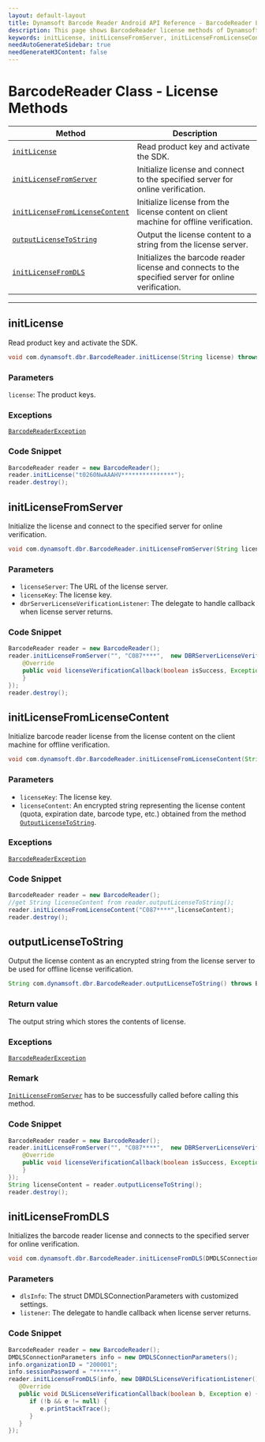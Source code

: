 ```yaml
---
layout: default-layout
title: Dynamsoft Barcode Reader Android API Reference - BarcodeReader License Methods
description: This page shows BarcodeReader license methods of Dynamsoft Barcode Reader for Android SDK.
keywords: initLicense, initLicenseFromServer, initLicenseFromLicenseContent, outputLicenseToString, license methods, BarcodeReader, api reference, android
needAutoGenerateSidebar: true
needGenerateH3Content: false
---
```



# BarcodeReader Class - License Methods

  | Method               | Description |
  |----------------------|-------------|
  | [`initLicense`](#initlicense) | Read product key and activate the SDK. |
  | [`initLicenseFromServer`](#initlicensefromserver) | Initialize license and connect to the specified server for online verification. |
  | [`initLicenseFromLicenseContent`](#initlicensefromlicensecontent) | Initialize license from the license content on client machine for offline verification. |
  | [`outputLicenseToString`](#outputlicensetostring) | Output the license content to a string from the license server. |
  | [`initLicenseFromDLS`](#initlicensefromdls) | Initializes the barcode reader license and connects to the specified server for online verification. |

  ---

## initLicense

Read product key and activate the SDK.

```java
void com.dynamsoft.dbr.BarcodeReader.initLicense(String license) throws BarcodeReaderException
```

### Parameters

`license`: The product keys.

### Exceptions

[`BarcodeReaderException`](auxiliary-BarcodeReaderException.md)

### Code Snippet

```java
BarcodeReader reader = new BarcodeReader();
reader.initLicense("t0260NwAAAHV***************");
reader.destroy();
```

## initLicenseFromServer

Initialize the license and connect to the specified server for online verification.

```java
void com.dynamsoft.dbr.BarcodeReader.initLicenseFromServer(String licenseServer, String licenseKey, DBRServerLicenseVerificationListener dbrServerLicenseVerificationListener)
```

### Parameters

- `licenseServer`: The URL of the license server.  
- `licenseKey`: The license key.
- `dbrServerLicenseVerificationListener`: The delegate to handle callback when license server returns.

### Code Snippet

```java
BarcodeReader reader = new BarcodeReader();
reader.initLicenseFromServer("", "C087****",  new DBRServerLicenseVerificationListener() {
    @Override
    public void licenseVerificationCallback(boolean isSuccess, Exception error) {
    }
});
reader.destroy();
```

## initLicenseFromLicenseContent

Initialize barcode reader license from the license content on the client machine for offline verification.

```java
void com.dynamsoft.dbr.BarcodeReader.initLicenseFromLicenseContent(String licenseKey, String licenseContent) throws BarcodeReaderException
```

### Parameters

- `licenseKey`: The license key.  
- `licenseContent`: An encrypted string representing the license content (quota, expiration date, barcode type, etc.) obtained from the method [`OutputLicenseToString`](#outputlicensetostring).

### Exceptions

[`BarcodeReaderException`](auxiliary-BarcodeReaderException.md)

### Code Snippet

```java
BarcodeReader reader = new BarcodeReader();
//get String licenseContent from reader.outputLicenseToString();
reader.initLicenseFromLicenseContent("C087****",licenseContent);
reader.destroy();
```

## outputLicenseToString

Output the license content as an encrypted string from the license server to be used for offline license verification.

```java
String com.dynamsoft.dbr.BarcodeReader.outputLicenseToString() throws BarcodeReaderException
```

### Return value

The output string which stores the contents of license.

### Exceptions

[`BarcodeReaderException`](auxiliary-BarcodeReaderException.md)

### Remark

[`InitLicenseFromServer`](#initlicensefromserver) has to be successfully called before calling this method.

### Code Snippet

```java
BarcodeReader reader = new BarcodeReader();
reader.initLicenseFromServer("", "C087****",  new DBRServerLicenseVerificationListener() {
    @Override
    public void licenseVerificationCallback(boolean isSuccess, Exception error) {
    }
});
String licenseContent = reader.outputLicenseToString();
reader.destroy();
```

## initLicenseFromDLS

Initializes the barcode reader license and connects to the specified server for online verification.

```java
void com.dynamsoft.dbr.BarcodeReader.initLicenseFromDLS(DMDLSConnectionParameters dlsInfo, DBRDLSLicenseVerificationListener listener)
```

### Parameters

- `dlsInfo`: The struct DMDLSConnectionParameters with customized settings.  
- `listener`: The delegate to handle callback when license server returns.

### Code Snippet

```java
BarcodeReader reader = new BarcodeReader();
DMDLSConnectionParameters info = new DMDLSConnectionParameters();
info.organizationID = "200001";
info.sessionPassword = "******";
reader.initLicenseFromDLS(info, new DBRDLSLicenseVerificationListener() {
   @Override
   public void DLSLicenseVerificationCallback(boolean b, Exception e) {
      if (!b && e != null) {
         e.printStackTrace();
      }
   }
});
```
